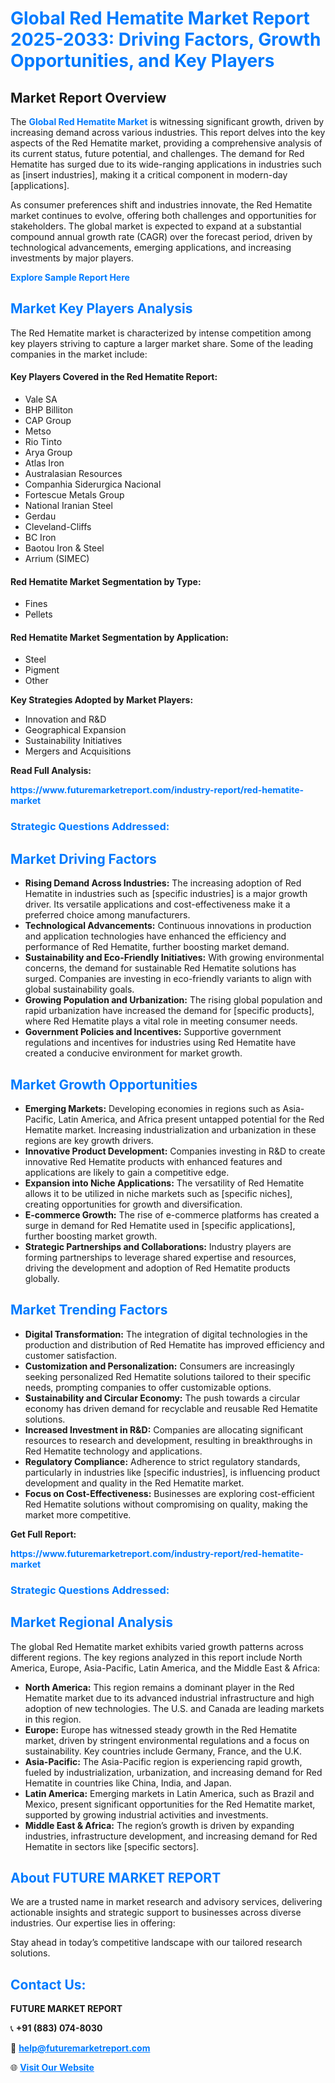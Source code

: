 <h1 style="color: #007BFF;">Global Red Hematite Market Report 2025-2033: Driving Factors, Growth Opportunities, and Key Players</h1>

<section id="overview">
<h2>Market Report Overview</h2>
<p>The <a href="https://www.futuremarketreport.com/industry-report/red-hematite-market" style="color: #007BFF; text-decoration: none;"><strong>Global Red Hematite Market</strong></a> is witnessing significant growth, driven by increasing demand across various industries. This report delves into the key aspects of the Red Hematite market, providing a comprehensive analysis of its current status, future potential, and challenges. The demand for Red Hematite has surged due to its wide-ranging applications in industries such as [insert industries], making it a critical component in modern-day [applications].</p>
<p>As consumer preferences shift and industries innovate, the Red Hematite market continues to evolve, offering both challenges and opportunities for stakeholders. The global market is expected to expand at a substantial compound annual growth rate (CAGR) over the forecast period, driven by technological advancements, emerging applications, and increasing investments by major players.</p>
</section>

<section id="overview">
<p><a href="https://www.futuremarketreport.com/request-sample/reportId=114972" style="color: #007BFF; text-decoration: none;"><strong>Explore Sample Report Here</strong></a></p>
</section>

<section id="key-players">
<h2 style="color: #007BFF;">Market Key Players Analysis</h2>
<p>The Red Hematite market is characterized by intense competition among key players striving to capture a larger market share. Some of the leading companies in the market include:</p>
<h4>Key Players Covered in the Red Hematite Report:</h4>
<ul><li>Vale SA</li><li>BHP Billiton</li><li>CAP Group</li><li>Metso</li><li>Rio Tinto</li><li>Arya Group</li><li>Atlas Iron</li><li>Australasian Resources</li><li>Companhia Siderurgica Nacional</li><li>Fortescue Metals Group</li><li>National Iranian Steel</li><li>Gerdau</li><li>Cleveland-Cliffs</li><li>BC Iron</li><li>Baotou Iron &amp; Steel</li><li>Arrium (SIMEC)</li></ul>
<h4>Red Hematite Market Segmentation by Type:</h4>
<ul><li>Fines</li><li>Pellets</li></ul>

<h4>Red Hematite Market Segmentation by Application:</h4>
<ul><li>Steel</li><li>Pigment</li><li>Other</li></ul>
<p><strong>Key Strategies Adopted by Market Players:</strong></p>
<ul>
<li>Innovation and R&D</li>
<li>Geographical Expansion</li>
<li>Sustainability Initiatives</li>
<li>Mergers and Acquisitions</li>
</ul>
</section>

<section>
<p><strong>Read Full Analysis: </strong></p><a href="https://www.futuremarketreport.com/industry-report/red-hematite-market" style="color: #007BFF; text-decoration: none;"><strong>https://www.futuremarketreport.com/industry-report/red-hematite-market</strong></a>
<h3 style="color: #007BFF;">Strategic Questions Addressed:</h3>
</section>

<section id="driving-factors">
<h2 style="color: #007BFF;">Market Driving Factors</h2>
<ul>
<li><strong>Rising Demand Across Industries:</strong> The increasing adoption of Red Hematite in industries such as [specific industries] is a major growth driver. Its versatile applications and cost-effectiveness make it a preferred choice among manufacturers.</li>
<li><strong>Technological Advancements:</strong> Continuous innovations in production and application technologies have enhanced the efficiency and performance of Red Hematite, further boosting market demand.</li>
<li><strong>Sustainability and Eco-Friendly Initiatives:</strong> With growing environmental concerns, the demand for sustainable Red Hematite solutions has surged. Companies are investing in eco-friendly variants to align with global sustainability goals.</li>
<li><strong>Growing Population and Urbanization:</strong> The rising global population and rapid urbanization have increased the demand for [specific products], where Red Hematite plays a vital role in meeting consumer needs.</li>
<li><strong>Government Policies and Incentives:</strong> Supportive government regulations and incentives for industries using Red Hematite have created a conducive environment for market growth.</li>
</ul>
</section>

<section id="growth-opportunities">
<h2 style="color: #007BFF;">Market Growth Opportunities</h2>
<ul>
<li><strong>Emerging Markets:</strong> Developing economies in regions such as Asia-Pacific, Latin America, and Africa present untapped potential for the Red Hematite market. Increasing industrialization and urbanization in these regions are key growth drivers.</li>
<li><strong>Innovative Product Development:</strong> Companies investing in R&D to create innovative Red Hematite products with enhanced features and applications are likely to gain a competitive edge.</li>
<li><strong>Expansion into Niche Applications:</strong> The versatility of Red Hematite allows it to be utilized in niche markets such as [specific niches], creating opportunities for growth and diversification.</li>
<li><strong>E-commerce Growth:</strong> The rise of e-commerce platforms has created a surge in demand for Red Hematite used in [specific applications], further boosting market growth.</li>
<li><strong>Strategic Partnerships and Collaborations:</strong> Industry players are forming partnerships to leverage shared expertise and resources, driving the development and adoption of Red Hematite products globally.</li>
</ul>
</section>

<section id="trending-factors">
<h2 style="color: #007BFF;">Market Trending Factors</h2>
<ul>
<li><strong>Digital Transformation:</strong> The integration of digital technologies in the production and distribution of Red Hematite has improved efficiency and customer satisfaction.</li>
<li><strong>Customization and Personalization:</strong> Consumers are increasingly seeking personalized Red Hematite solutions tailored to their specific needs, prompting companies to offer customizable options.</li>
<li><strong>Sustainability and Circular Economy:</strong> The push towards a circular economy has driven demand for recyclable and reusable Red Hematite solutions.</li>
<li><strong>Increased Investment in R&D:</strong> Companies are allocating significant resources to research and development, resulting in breakthroughs in Red Hematite technology and applications.</li>
<li><strong>Regulatory Compliance:</strong> Adherence to strict regulatory standards, particularly in industries like [specific industries], is influencing product development and quality in the Red Hematite market.</li>
<li><strong>Focus on Cost-Effectiveness:</strong> Businesses are exploring cost-efficient Red Hematite solutions without compromising on quality, making the market more competitive.</li>
</ul>
</section>

<section>
<p><strong>Get Full Report: </strong></p><a href="https://www.futuremarketreport.com/industry-report/red-hematite-market" style="color: #007BFF; text-decoration: none;"><strong>https://www.futuremarketreport.com/industry-report/red-hematite-market</strong></a>
<h3 style="color: #007BFF;">Strategic Questions Addressed:</h3>
</section>


<section id="regional-analysis">
<h2 style="color: #007BFF;">Market Regional Analysis</h2>
<p>The global Red Hematite market exhibits varied growth patterns across different regions. The key regions analyzed in this report include North America, Europe, Asia-Pacific, Latin America, and the Middle East & Africa:</p>
<ul>
<li><strong>North America:</strong> This region remains a dominant player in the Red Hematite market due to its advanced industrial infrastructure and high adoption of new technologies. The U.S. and Canada are leading markets in this region.</li>
<li><strong>Europe:</strong> Europe has witnessed steady growth in the Red Hematite market, driven by stringent environmental regulations and a focus on sustainability. Key countries include Germany, France, and the U.K.</li>
<li><strong>Asia-Pacific:</strong> The Asia-Pacific region is experiencing rapid growth, fueled by industrialization, urbanization, and increasing demand for Red Hematite in countries like China, India, and Japan.</li>
<li><strong>Latin America:</strong> Emerging markets in Latin America, such as Brazil and Mexico, present significant opportunities for the Red Hematite market, supported by growing industrial activities and investments.</li>
<li><strong>Middle East & Africa:</strong> The region’s growth is driven by expanding industries, infrastructure development, and increasing demand for Red Hematite in sectors like [specific sectors].</li>
</ul>
</section>

<footer>
<h2 style="color: #007BFF;">About FUTURE MARKET REPORT</h2>
<p>We are a trusted name in market research and advisory services, delivering actionable insights and strategic support to businesses across diverse industries. Our expertise lies in offering:</p>

<p>Stay ahead in today’s competitive landscape with our tailored research solutions.</p>

<h2 style="color: #007BFF;">Contact Us:</h2>
<p><strong>FUTURE MARKET REPORT</strong></p>
<p>📞 <strong>+91 (883) 074-8030</strong></p>
<p>📧 <strong><a href="mailto:help@futuremarketreport.com" style="color: #007BFF;">help@futuremarketreport.com</a></strong></p>
<p>🌐 <strong><a href="https://www.futuremarketreport.com/" style="color: #007BFF;">Visit Our Website</a></strong></p>
</footer>